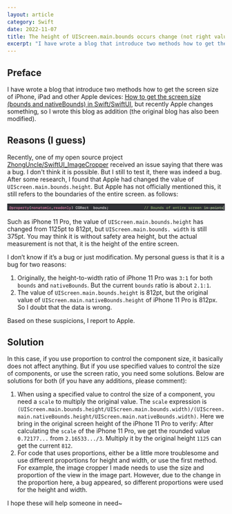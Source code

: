 ```yaml
---
layout: article
category: Swift
date: 2022-11-07
title: The height of UIScreen.main.bounds occurs change (not right value)
excerpt: "I have wrote a blog that introduce two methods how to get the screen size of iPhone, iPad and other Apple devices How to get the screen size (bounds and nativeBounds) in SwiftSwiftUI, but recently Apple changes something, so I wrote this blog as addition (the original blog has also been modified).Recently, one of my open source project ZhongUncleSwiftUI_ImageCropper received an issue saying that there was a bug. I don’t think it is possible. But I still to test it, there was indeed a bug. After some research, I found that Apple had changed the value of UIScreen.main.bounds.height. But Apple has not officially mentioned this, it still refers to the boundaries of the entire screen. as follows"
---
```

## Preface
I have wrote a blog that introduce two methods how to get the screen size of iPhone, iPad and other Apple devices: [How to get the screen size (bounds and nativeBounds) in Swift/SwiftUI](/blog/76cc2df1309fab57adb3429785b2d3c9.html), but recently Apple changes something, so I wrote this blog as addition (the original blog has also been modified).

## Reasons (I guess)
Recently, one of my open source project [ZhongUncle/SwiftUI_ImageCropper](https://github.com/ZhongUncle/SwiftUI_ImageCropper) received an issue saying that there was a bug. I don't think it is possible. But I still to test it, there was indeed a bug. After some research, I found that Apple had changed the value of `UIScreen.main.bounds.height`. But Apple has not officially mentioned this, it still refers to the boundaries of the entire screen. as follows:

![introduction of Apple document for UIScreen.main.bounds.height](/assets/images/ef8efb9e1367425e975ee7a51bbccca2.png)

Such as iPhone 11 Pro, the value of `UIScreen.main.bounds.height` has changed from 1125pt to 812pt, but `UIScreen.main.bounds. width` is still 375pt. You may think it is without safety area height, but the actual measurement is not that, it is the height of the entire screen.

I don’t know if it’s a bug or just modification. My personal guess is that it is a bug for two reasons:
1. Originally, the height-to-width ratio of iPhone 11 Pro was `3:1` for both `bounds` and `nativeBounds`. But the current `bounds` ratio is about `2.1:1`.
2. The value of `UIScreen.main.bounds.height` is 812pt, but the original value of `UIScreen.main.nativeBounds.height` of iPhone 11 Pro is 812px. So I doubt that the data is wrong.

Based on these suspicions, I report to Apple.

## Solution
In this case, if you use proportion to control the component size, it basically does not affect anything. But if you use specified values to control the size of components, or use the screen ratio, you need some solutions. Below are solutions for both (if you have any additions, please comment):
1. When using a specified value to control the size of a component, you need a `scale` to multiply the original value. The `scale` expression is `(UIScreen.main.bounds.height/UIScreen.main.bounds.width)/(UIScreen.main.nativeBounds.height/UIScreen.main.nativeBounds.width)`. Here we bring in the original screen height of the iPhone 11 Pro to verify: After calculating the `scale` of the iPhone 11 Pro, we get the rounded value `0.72177...` from `2.16533.../3`. Multiply it by the original height `1125` can get the current `812`.
2. For code that uses proportions, either be a little more troublesome and use different proportions for height and width, or use the first method. For example, the image cropper I made needs to use the size and proportion of the view in the image part. However, due to the change in the proportion here, a bug appeared, so different proportions were used for the height and width.

I hope these will help someone in need~